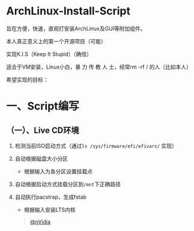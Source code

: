 # ArchLinux-Install-Script
旨在方便，快速，直观打安装ArchLinux及GUI等附加组件。

本人真正意义上的第一个开源项目（可能）

实现K.I.S（Keep It Stupid）（确信）

适合于VM安装，Linux小白，暴 力 传 教 人 士，经常rm -rf / 的人（比如本人）

希望实现的目标：
# 一、Script编写
## （一）、Live CD环境
1. 检测当前ISO启动方式（通过``` ls /sys/firmware/efi/efivars/ ``` 实现）

2. 自动根据磁盘大小分区
  
    - 根据输入为各分区设置挂载点

3. 自动根据启动方式挂载分区到```/mnt```下正确路径

4. 自动执行pacstrap，生成fstab

   - 根据输入安装LTS内核 
   > [@nVidia](https://www.archlinux.org/news/nvidia-45528-is-incompatible-with-linux-59/)

